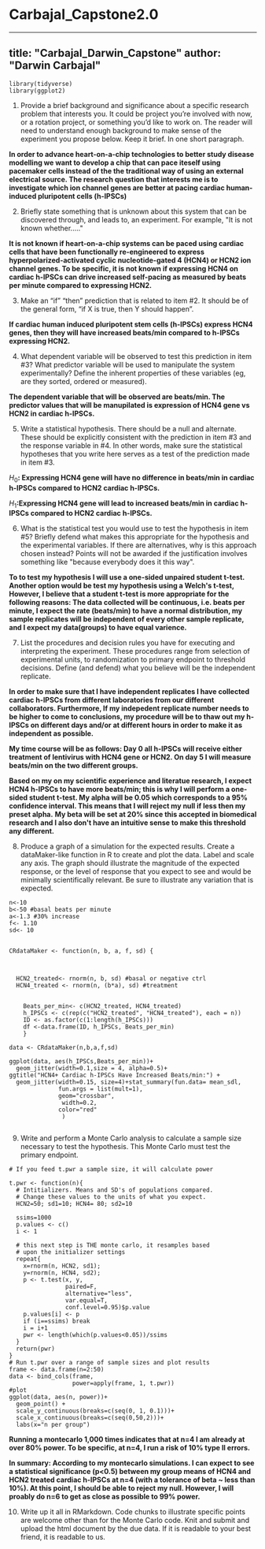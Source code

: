 # Carbajal_Capstone2.0
---
title: "Carbajal_Darwin_Capstone"
author: "Darwin Carbajal"
---


```{r message=FALSE, warning=FALSE}
library(tidyverse)
library(ggplot2)
```

1) Provide a brief background and significance about a specific research problem that interests you. It could be project you’re involved with now, or a rotation project, or something you’d like to work on. The reader will need to understand enough background to make sense of the experiment you propose below. Keep it brief. In one short paragraph.

**In order to advance heart-on-a-chip technologies to better study disease modelling we want to develop a chip that can pace iteself using pacemaker cells instead of the the traditional way of using an external electrical source. The research question that interests me is to investigate which ion channel genes are better at pacing cardiac human-induced pluripotent cells (h-IPSCs)**


2) Briefly state something that is unknown about this system that can be discovered through, and leads to, an experiment.  For example, "It is not known whether....."

**It is not known if heart-on-a-chip systems can be paced using cardiac cells that have been functionally re-engineered to express hyperpolarized-activated cyclic nucleotide-gated 4 (HCN4) or HCN2 ion channel genes. To be specific, it is not known if expressing HCN4 on cardiac h-IPSCs can drive increased self-pacing as measured by beats per minute compared to expressing HCN2.**

3) Make an “if” “then” prediction that is related to item #2. It should be of the general form, “if X is true, then Y should happen”.

**If cardiac human induced pluripotent stem cells (h-IPSCs) express HCN4 genes, then they will have increased beats/min compared to h-IPSCs expressing HCN2.**

4) What dependent variable will be observed to test this prediction in item #3? What predictor variable will be used to manipulate the system experimentally? Define the inherent properties of these variables (eg, are they sorted, ordered or measured).

**The dependent variable that will be observed are beats/min. The predictor values that will be manupilated is expression of HCN4 gene vs HCN2 in cardiac h-IPSCs.**

5) Write a statistical hypothesis.  There should be a null and alternate. These should be explicitly consistent with the prediction in item #3 and the response variable in #4. In other words, make sure the statistical hypotheses that you write here serves as a test of the prediction made in item #3.

$H_0$**: Expressing HCN4 gene will have no difference in beats/min in cardiac h-IPSCs compared to HCN2 cardiac h-IPSCs.** 

$H_1$**:Expressing HCN4 gene will lead to increased beats/min in cardiac h-IPSCs compared to HCN2 cardiac h-IPSCs.**

6) What is the statistical test you would use to test the hypothesis in item #5? Briefly defend what makes this appropriate for the hypothesis and the experimental variables. If there are alternatives, why is this approach chosen instead? Points will not be awarded if the justification involves something like "because everybody does it this way".

**To to test my hypothesis I will use a one-sided unpaired student t-test. Another option would be test my hypothesis using a  Welch's t-test, However, I believe that a student t-test is more appropriate for the following reasons: The data collected will be continuous, i.e. beats per minute, I expect the rate (beats/min) to have a normal distribution, my sample replicates will be independent of every other sample replicate, and I expect my data(groups) to have equal varience.**


7) List the procedures and decision rules you have for executing and interpreting the experiment. These procedures range from selection of experimental units, to randomization to primary endpoint to threshold decisions. Define (and defend) what you believe will be the independent replicate.

**In order to make sure that I have independent replicates I have collected cardiac h-IPSCs from different laboratories from our different collaborators. Furthermore, If my indepedent replicate number needs to be higher to come to conclusions, my procedure will be to thaw out my h-IPSCs on different days and/or at different hours in order to make it as independent as possible.**

**My time course will be as follows: Day 0 all h-IPSCs will receive either treatment of lentivirus with HCN4 gene or HCN2. On day 5 I will measure beats/min on the two different groups.**

**Based on my on my scientific experience and literatue research, I expect HCN4 h-IPSCs to have more beats/min; this is why I will perform a one-sided student t-test.  My alpha will be 0.05 which corresponds to a 95% confidence interval. This means that I will reject my null if less then my preset alpha.**
**My beta will be set at 20% since this accepted in biomedical research and I also don't have an intuitive sense to make this threshold any different.**

8) Produce a graph of a simulation for the expected results. Create a dataMaker-like function in R to create and plot the data. Label and scale any axis. The graph should illustrate the magnitude of the expected response, or the level of response that you expect to see and would be minimally scientifically relevant. Be sure to illustrate any variation that is expected.
```{r}
n<-10
b<-50 #basal beats per minute
a<-1.3 #30% increase 
f<- 1.10
sd<- 10


CRdataMaker <- function(n, b, a, f, sd) { 
  
  
  
  HCN2_treated<- rnorm(n, b, sd) #basal or negative ctrl
  HCN4_treated <- rnorm(n, (b*a), sd) #treatment
  
    
    Beats_per_min<- c(HCN2_treated, HCN4_treated)
    h_IPSCs <- c(rep(c("HCN2_treated", "HCN4_treated"), each = n))
    ID <- as.factor(c(1:length(h_IPSCs)))
    df <-data.frame(ID, h_IPSCs, Beats_per_min)
    }

data <- CRdataMaker(n,b,a,f,sd)

ggplot(data, aes(h_IPSCs,Beats_per_min))+
  geom_jitter(width=0.1,size = 4, alpha=0.5)+
ggtitle("HCN4+ Cardiac h-IPSCs Have Increased Beats/min:") +
  geom_jitter(width=0.15, size=4)+stat_summary(fun.data= mean_sdl, 
              fun.args = list(mult=1), 
              geom="crossbar", 
               width=0.2, 
              color="red"
               )  
 
```

9) Write and perform a Monte Carlo analysis to calculate a sample size necessary to test the hypothesis. This Monte Carlo must test the primary endpoint.
```{r}
# If you feed t.pwr a sample size, it will calculate power

t.pwr <- function(n){
  # Intitializers. Means and SD's of populations compared.
  # Change these values to the units of what you expect.
  HCN2=50; sd1=10; HCN4= 80; sd2=10
  
  ssims=1000
  p.values <- c()
  i <- 1
  
  # this next step is THE monte carlo, it resamples based 
  # upon the initializer settings 
  repeat{
    x=rnorm(n, HCN2, sd1); 
    y=rnorm(n, HCN4, sd2);
    p <- t.test(x, y, 
                paired=F, 
                alternative="less", 
                var.equal=T,
                conf.level=0.95)$p.value
    p.values[i] <- p
    if (i==ssims) break
    i = i+1
    pwr <- length(which(p.values<0.05))/ssims
  }
  return(pwr)
}
# Run t.pwr over a range of sample sizes and plot results
frame <- data.frame(n=2:50)
data <- bind_cols(frame, 
                  power=apply(frame, 1, t.pwr))
#plot
ggplot(data, aes(n, power))+
  geom_point() +
  scale_y_continuous(breaks=c(seq(0, 1, 0.1)))+
  scale_x_continuous(breaks=c(seq(0,50,2)))+
  labs(x="n per group")
```

**Running a montecarlo 1,000 times indicates that at n=4 I am already at over 80% power. To be specific, at n=4, I run a risk of 10% type II errors.**

**In summary: According to my montecarlo simulations. I can expect to see a statistical significance (p<0.5) between my group means of HCN4 and HCN2 treated cardiac h-IPSCs at n=4 (with a tolerance of beta ~ less than 10%). At this point, I should be able to reject my null. However, I will proably do n=6 to get as close as possible to 99% power.**

10) Write up it all in RMarkdown. Code chunks to illustrate specific points are welcome other than for the Monte Carlo code. Knit and submit and upload the html document by the due data. If it is readable to your best friend, it is readable to us.
